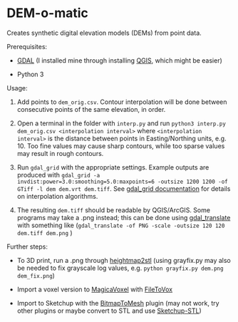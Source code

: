 # DEM-o-matic

Creates synthetic digital elevation models (DEMs) from point data.

Prerequisites:

- [GDAL](https://www.gdal.org/) (I installed mine through installing [QGIS](https://www.qgis.org/en/site/forusers/download), which might be easier)

- Python 3

Usage:

1. Add points to `dem_orig.csv`. Contour interpolation will be done between consecutive points of the same elevation, in order.

2. Open a terminal in the folder with `interp.py` and run  `python3 interp.py dem_orig.csv <interpolation interval>` where `<interpolation interval>` is the distance between points in Easting/Northing units, e.g. 10. Too fine values may cause sharp contours, while too sparse values may result in rough contours.

3. Run `gdal_grid` with the appropriate settings. Example outputs are produced with `gdal_grid -a invdist:power=3.0:smoothing=5.0:maxpoints=6 -outsize 1200 1200 -of GTiff -l dem dem.vrt dem.tiff`. See [gdal_grid documentation](https://www.gdal.org/gdal_grid.html) for details on interpolation algorithms.

4. The resulting `dem.tiff` should be readable by QGIS/ArcGIS. Some programs may take a .png instead; this can be done using [gdal_translate](https://www.gdal.org/gdal_translate.html) with something like (`gdal_translate -of PNG -scale -outsize 120 120 dem.tiff dem.png` )

Further steps:

- To 3D print, run a .png through [heightmap2stl](https://sourceforge.net/projects/heightmap2stl/) (using grayfix.py may also be needed to fix grayscale log values, e.g. `python grayfix.py dem.png dem_fix.png`)

- Import a voxel version to [MagicaVoxel](https://ephtracy.github.io/) with [FileToVox](https://github.com/Zarbuz/FileToVox)

- Import to Sketchup with the [BitmapToMesh](https://sketchucation.com/forums/viewtopic.php?f=323&t=31339) plugin (may not work, try other plugins or maybe convert to STL and use [Sketchup-STL](https://extensions.sketchup.com/en/content/sketchup-stl))
